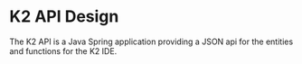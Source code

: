 # K2 API Design

The K2 API is a Java Spring application providing a JSON api for the entities and functions for the K2 IDE.
